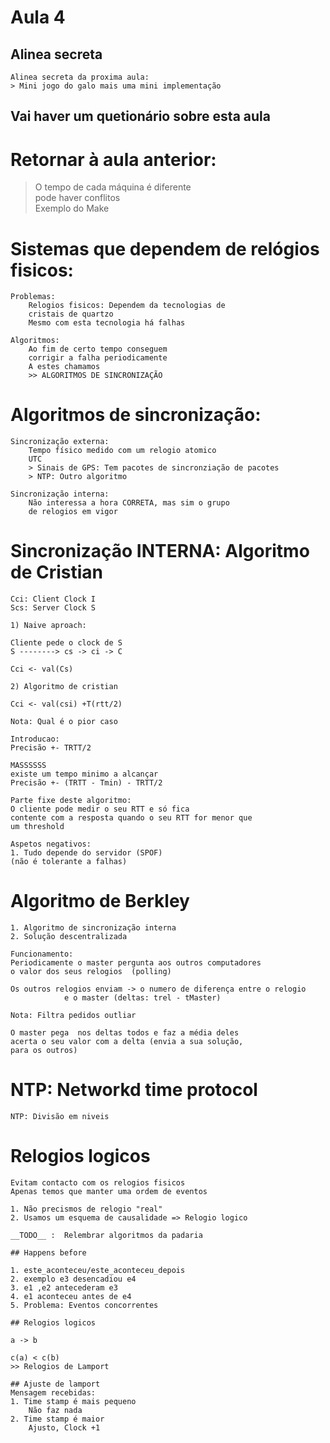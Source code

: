 # Aula 4

## Alinea secreta
```
Alinea secreta da proxima aula:
> Mini jogo do galo mais uma mini implementação
```

## Vai haver um quetionário sobre esta aula 

# Retornar à aula anterior: 
> O tempo de cada máquina é diferente \
> pode haver conflitos \
> Exemplo do Make

# Sistemas que dependem de relógios fisicos: 


```
Problemas: 
	Relogios fisicos: Dependem da tecnologias de 
	cristais de quartzo 
	Mesmo com esta tecnologia há falhas

Algoritmos: 
	Ao fim de certo tempo conseguem
	corrigir a falha periodicamente
	A estes chamamos 
	>> ALGORITMOS DE SINCRONIZAÇÃO  
```

# Algoritmos de sincronização: 
```
Sincronização externa:
	Tempo físico medido com um relogio atomico
	UTC
	> Sinais de GPS: Tem pacotes de sincronziação de pacotes 
	> NTP: Outro algoritmo

Sincronização interna:
	Não interessa a hora CORRETA, mas sim o grupo
	de relogios em vigor
```

# Sincronização INTERNA: Algoritmo de Cristian 

```
Cci: Client Clock I
Scs: Server Clock S

1) Naive aproach:

Cliente pede o clock de S
S --------> cs -> ci -> C

Cci <- val(Cs)

2) Algoritmo de cristian

Cci <- val(csi) +T(rtt/2)

Nota: Qual é o pior caso

Introducao:
Precisão +- TRTT/2

MASSSSSS
existe um tempo minimo a alcançar
Precisão +- (TRTT - Tmin) - TRTT/2

Parte fixe deste algoritmo:
O cliente pode medir o seu RTT e só fica 
contente com a resposta quando o seu RTT for menor que
um threshold

Aspetos negativos:
1. Tudo depende do servidor (SPOF)  
(não é tolerante a falhas) 
```

# Algoritmo de Berkley

```
1. Algoritmo de sincronização interna
2. Solução descentralizada

Funcionamento:
Periodicamente o master pergunta aos outros computadores
o valor dos seus relogios  (polling)

Os outros relogios enviam -> o numero de diferença entre o relogio 
			e o master (deltas: trel - tMaster) 

Nota: Filtra pedidos outliar

O master pega  nos deltas todos e faz a média deles
acerta o seu valor com a delta (envia a sua solução,
para os outros)
```

# NTP: Networkd time protocol

```
NTP: Divisão em niveis
```


# Relogios logicos

```
Evitam contacto com os relogios fisicos
Apenas temos que manter uma ordem de eventos

1. Não precismos de relogio "real"
2. Usamos um esquema de causalidade => Relogio logico

__TODO__ :  Relembrar algoritmos da padaria

## Happens before 

1. este_aconteceu/este_aconteceu_depois
2. exemplo e3 desencadiou e4
3. e1 ,e2 antecederam e3
4. e1 aconteceu antes de e4 
5. Problema: Eventos concorrentes

## Relogios logicos

a -> b

c(a) < c(b)
>> Relogios de Lamport

## Ajuste de lamport
Mensagem recebidas:
1. Time stamp é mais pequeno
	Não faz nada
2. Time stamp é maior
	Ajusto, Clock +1

```









